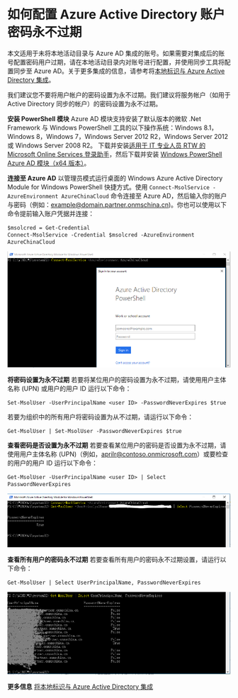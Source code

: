 # 如何配置 Azure Active Directory 账户密码永不过期 #

本文适用于未将本地活动目录与 Azure AD 集成的账号。如果需要对集成后的账号配置密码用户过期，请在本地活动目录内对账号进行配置，并使用同步工具将配置同步至 Azure AD。关于更多集成的信息，请参考将[本地标识与 Azure Active Directory 集成](https://www.azure.cn/documentation/articles/active-directory-aadconnect/#install-azure-ad-connect "https://www.azure.cn/documentation/articles/active-directory-aadconnect/#install-azure-ad-connect")。

我们建议您不要将用户帐户的密码设置为永不过期。我们建议将服务帐户（如用于 Active Directory 同步的帐户）的密码设置为永不过期。

**安装 PowerShell 模块**
Azure AD 模块支持安装了默认版本的微软 .Net Framework 与 Windows PowerShell 工具的以下操作系统：Windows 8.1，Windows 8，Windows 7，Windows Server 2012 R2，Windows Server 2012 或 Windows Server 2008 R2。
下载并安装[适用于 IT 专业人员 RTW 的 Microsoft Online Services 登录助手](https://www.microsoft.com/zh-cn/download/details.aspx?id=41950 "https://www.microsoft.com/zh-cn/download/details.aspx?id=41950")，然后下载并安装 [Windows PowerShell Azure AD 模块（x64 版本）](http://go.microsoft.com/fwlink/p/?linkid=236297 "http://go.microsoft.com/fwlink/p/?linkid=236297")。

**连接至 Azure AD**
以管理员模式运行桌面的 Windows Azure Active Directory Module for Windows PowerShell 快捷方式。使用 `Connect-MsolService -AzureEnvironment AzureChinaCloud` 命令连接至 Azure AD，然后输入你的账户与密码（例如：example@domain.partner.onmschina.cn)。你也可以使用以下命令提前输入账户凭据并连接： 

	$msolcred = Get-Credential
	Connect-MsolService -Credential $msolcred -AzureEnvironment AzureChinaCloud
![powershell-azure-ad-login](media\aog-azure-active-directory-account-never-expire\powershell-azure-ad-login.png "powershell-azure-ad-login")

**将密码设置为永不过期**
若要将某位用户的密码设置为永不过期，请使用用户主体名称 (UPN) 或用户的用户 ID 运行以下命令：

	Set-MsolUser -UserPrincipalName <user ID> -PasswordNeverExpires $true

若要为组织中的所有用户将密码设置为从不过期，请运行以下命令：

	Get-MsolUser | Set-MsolUser -PasswordNeverExpires $true

**查看密码是否设置为永不过期**
若要查看某位用户的密码是否设置为永不过期，请使用用户主体名称 (UPN)（例如，aprilr@contoso.onmicrosoft.com）或要检查的用户的用户 ID 运行以下命令：

	Get-MsolUser -UserPrincipalName <user ID> | Select PasswordNeverExpires
![password-never-expire-single](media\aog-azure-active-directory-account-never-expire\password-never-expire-single.png "password-never-expire-single")

**查看所有用户的密码永不过期**
若要查看所有用户的密码永不过期设置，请运行以下命令：

	Get-MsolUser | Select UserPrincipalName, PasswordNeverExpires
![password-never-expire-all](media\aog-azure-active-directory-account-never-expire\password-never-expire-all.png "password-never-expire-all") 

**更多信息**
[将本地标识与 Azure Active Directory 集成](https://www.azure.cn/documentation/articles/active-directory-aadconnect/#install-azure-ad-connect "https://www.azure.cn/documentation/articles/active-directory-aadconnect/#install-azure-ad-connect")
